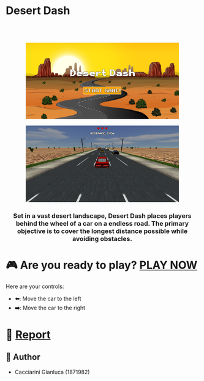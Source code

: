 # Desert Dash
<br />
<br />
<p align="center">
    <img src="src/images/logo.PNG" alt="Logo" height="200" width="400">
</p>
<p align="center">
    <img src="src/images/in-game.PNG" alt="In-game" height="200" width="400">
</p>

<h3 align="center">Set in a vast desert landscape, Desert Dash places players behind the wheel of a car on a endless road. The primary objective is to cover the longest distance possible while avoiding obstacles.</h3>

# 🎮 Are you ready to play? [**PLAY NOW**]()

Here are your controls:

- **⬅️**: Move the car to the left
- **➡️**: Move the car to the right

# 📖 [**Report**](https://github.com/SapienzaInteractiveGraphicsCourse/final-project-desert-dash/blob/main/Desert_Dash_report.pdf)


## 📝 Author

- Cacciarini Gianluca (1871982)
